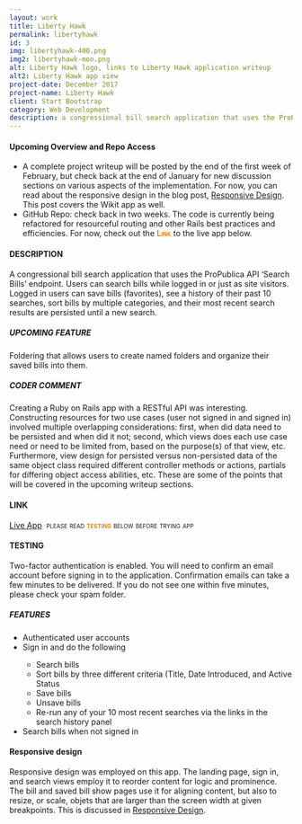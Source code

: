 ```yaml
---
layout: work
title: Liberty Hawk
permalink: libertyhawk
id: 3
img: libertyhawk-400.png
img2: libertyhawk-mon.png
alt: Liberty Hawk logo, links to Liberty Hawk application writeup
alt2: Liberty Hawk app view
project-date: December 2017
project-name: Liberty Hawk
client: Start Bootstrap
category: Web Development
description: a congressional bill search application that uses the ProPublica API ‘Search Bills’ endpoint.   
---
```


<h4>Upcoming Overview and Repo Access</h4>
<div class="page-content-text">
<ul>
<li>A complete project writeup will be posted by the end of the first week of February, but check back at the end of January for new discussion sections on various aspects of the implementation. For now, you can read about the responsive design in the blog post, <a href="/2018/01/20/responsive-design/">Responsive Design</a>. This post covers the Wikit app as well.</li>
<li>GitHub Repo: check back in two weeks. The code is currently being refactored for resourceful routing and other Rails best practices and efficiencies. For now, check out the <span style="color:#ec8013; font-variant:small-caps"><b>Link</b></span> to the live app below.</li>
</ul>
</div>

<h4>DESCRIPTION</h4>
<div class="page-content-text">
A congressional bill search application that uses the ProPublica API ‘Search Bills’ endpoint. Users can search bills while logged in or just as site visitors. Logged in users can save bills (favorites), see a history of their past 10 searches, sort bills by multiple categories, and their most recent search results are persisted until a new search. 
</div>

<h5>UPCOMING FEATURE</h5>
<div class="page-content-text">
Foldering that allows users to create named folders and organize their saved bills into them.  
</div>

<h5>CODER COMMENT</h5>
<div class="page-content-text">
Creating a Ruby on Rails app with a RESTful API was interesting. Constructing resources for two use cases (user not signed in and signed in) involved multiple overlapping considerations: first, when did data need to be persisted and when did it not; second, which views does each use case need or need to be limited from, based on the purpose(s) of that view, etc. Furthermore, view design for persisted versus non-persisted data of the same object class required different controller methods or actions, partials for differing object access abilities, etc. These are some of the points that will be covered in the upcoming writeup sections. 
</div>

<h4>LINK</h4>
<div class="page-content-text">
<a href="https://libertyhawk.herokuapp.com/" target="_blank">Live App</a>&nbsp;&nbsp;<span style="font-variant:small-caps">please read <span style="color:#ec8013"><b>testing</b></span> below before trying app</span><br>
</div>

<h4>TESTING</h4>
<div class="page-content-text">
Two-factor authentication is enabled. You will need to confirm an email account before signing in to the application. Confirmation emails can take a few minutes to be delivered. If you do not see one within five minutes, please check your spam folder.
</div>

<h5>FEATURES</h5>
<div class="page-content-text">
<ul>
<li>Authenticated user accounts</li>
<li>Sign in and do the following</li>
<ul>
<li>Search bills</li>
<li>Sort bills by three different criteria (Title, Date Introduced, and Active Status</li>
<li>Save bills</li>
<li>Unsave bills</li>
<li>Re-run any of your 10 most recent searches via the links in the search history panel</li>
</ul>
<li>Search bills when not signed in</li>
</ul>
</div>

<h4>Responsive design</h4>
<div class="page-content-text">
Responsive design was employed on this app. The landing page, sign in, and search views employ it to reorder content for logic and prominence. The bill and saved bill show pages use it for aligning content, but also to resize, or <span class="terms">scale</span>, objets that are larger than the screen width at given breakpoints. This is discussed in <a href="/2018/01/20/responsive-design/">Responsive Design</a>.
</div>